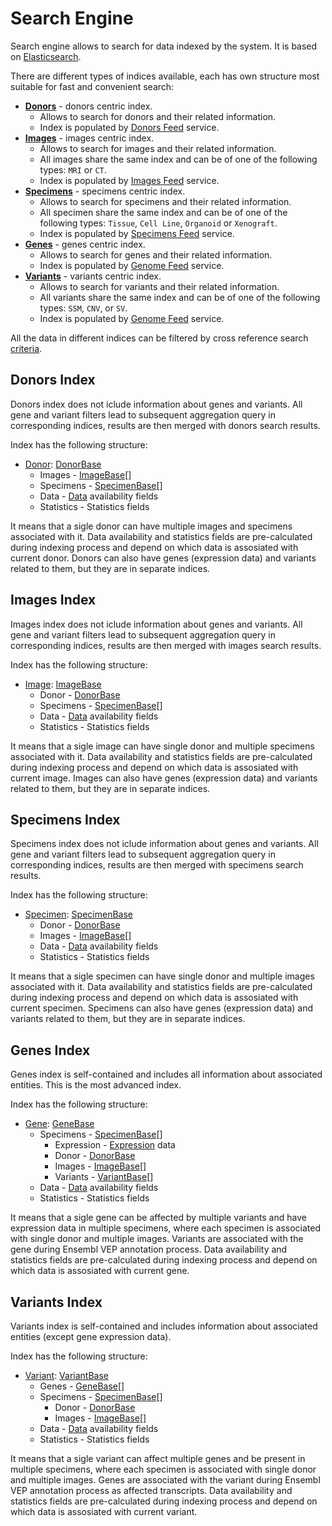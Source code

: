 # Search Engine
Search engine allows to search for data indexed by the system. It is based on [Elasticsearch](https://www.elastic.co/).

There are different types of indices available, each has own structure most suitable for fast and convenient search:
- [**Donors**](#donors-index) - donors centric index.
    - Allows to search for donors and their related information.
    - Index is populated by [Donors Feed](https://github.com/dkfz-unite/unite-donors-feed) service.
- [**Images**](#images-index) - images centric index.
    - Allows to search for images and their related information.
    - All images share the same index and can be of one of the following types: `MRI` or `CT`.
    - Index is populated by [Images Feed](https://github.com/dkfz-unite/unite-images-feed) service.
- [**Specimens**](#specimens-index) - specimens centric index.
    - Allows to search for specimens and their related information.
    - All specimen share the same index and can be of one of the following types: `Tissue`, `Cell Line`, `Organoid` or `Xenograft`.
    - Index is populated by [Specimens Feed](https://github.com/dkfz-unite/unite-specimens-feed) service.
- [**Genes**](#genes-index) - genes centric index.
    - Allows to search for genes and their related information.
    - Index is populated by [Genome Feed](https://github.com/dkfz-unite/unite-genome-feed) service.
- [**Variants**](#variants-index) - variants centric index.
    - Allows to search for variants and their related information.
    - All variants share the same index and can be of one of the following types: `SSM`, `CNV`, or `SV`.
    - Index is populated by [Genome Feed](https://github.com/dkfz-unite/unite-genome-feed) service.

All the data in different indices can be filtered by cross reference search [criteria](./search-criteria.md).


## Donors Index
Donors index does not iclude information about genes and variants. All gene and variant filters lead to subsequent aggregation query in corresponding indices, results are then merged with donors search results.

Index has the following structure:
- [Donor](../Unite.Indices/Entities/Donors/DonorIndex.cs): [DonorBase](../Unite.Indices/Entities/Basic/Donors/DonorIndex.cs)
    - Images - [ImageBase](../Unite.Indices/Entities/Basic/Images/ImageIndex.cs)[]
    - Specimens - [SpecimenBase](../Unite.Indices/Entities/Basic/Specimens/SpecimenIndex.cs)[]
    - Data - [Data](../Unite.Indices/Entities/DataIndex.cs) availability fields
    - Statistics - Statistics fields

It means that a sigle donor can have multiple images and specimens associated with it. Data availability and statistics fields are pre-calculated during indexing process and depend on which data is assosiated with current donor. Donors can also have genes (expression data) and variants related to them, but they are in separate indices.


## Images Index
Images index does not iclude information about genes and variants. All gene and variant filters lead to subsequent aggregation query in corresponding indices, results are then merged with images search results.

Index has the following structure:
- [Image](../Unite.Indices/Entities/Images/ImageIndex.cs): [ImageBase](../Unite.Indices/Entities/Basic/Images/ImageIndex.cs)
    - Donor - [DonorBase](../Unite.Indices/Entities/Basic/Donors/DonorIndex.cs)
    - Specimens - [SpecimenBase](../Unite.Indices/Entities/Basic/Specimens/SpecimenIndex.cs)[]
    - Data - [Data](../Unite.Indices/Entities/DataIndex.cs) availability fields
    - Statistics - Statistics fields

It means that a sigle image can have single donor and multiple specimens associated with it. Data availability and statistics fields are pre-calculated during indexing process and depend on which data is assosiated with current image. Images can also have genes (expression data) and variants related to them, but they are in separate indices.

## Specimens Index
Specimens index does not iclude information about genes and variants. All gene and variant filters lead to subsequent aggregation query in corresponding indices, results are then merged with specimens search results.

Index has the following structure:
- [Specimen](../Unite.Indices/Entities/Specimens/SpecimenIndex.cs): [SpecimenBase](../Unite.Indices/Entities/Basic/Specimens/SpecimenIndex.cs)
    - Donor - [DonorBase](../Unite.Indices/Entities/Basic/Donors/DonorIndex.cs)
    - Images - [ImageBase](../Unite.Indices/Entities/Basic/Images/ImageIndex.cs)[]
    - Data - [Data](../Unite.Indices/Entities/DataIndex.cs) availability fields
    - Statistics - Statistics fields

It means that a sigle specimen can have single donor and multiple images associated with it. Data availability and statistics fields are pre-calculated during indexing process and depend on which data is assosiated with current specimen. Specimens can also have genes (expression data) and variants related to them, but they are in separate indices.

## Genes Index
Genes index is self-contained and includes all information about associated entities. This is the most advanced index.

Index has the following structure:
- [Gene](../Unite.Indices/Entities/Genes/GeneIndex.cs): [GeneBase](../Unite.Indices/Entities/Basic/Genome/GeneIndex.cs)
    - Specimens - [SpecimenBase](../Unite.Indices/Entities/Basic/Specimens/SpecimenIndex.cs)[]
        - Expression - [Expression](../Unite.Indices/Entities/Genes/BulkExpressionIndex.cs) data
        - Donor - [DonorBase](../Unite.Indices/Entities/Basic/Donors/DonorIndex.cs)
        - Images - [ImageBase](../Unite.Indices/Entities/Basic/Images/ImageIndex.cs)[]
        - Variants - [VariantBase](../Unite.Indices/Entities/Basic/Genome/Variants/VariantIndex.cs)[]
    - Data - [Data](../Unite.Indices/Entities/DataIndex.cs) availability fields
    - Statistics - Statistics fields

It means that a sigle gene can be affected by multiple variants and have expression data in multiple specimens, where each specimen is associated with single donor and multiple images. Variants are associated with the gene during Ensembl VEP annotation process. Data availability and statistics fields are pre-calculated during indexing process and depend on which data is assosiated with current gene.

## Variants Index
Variants index is self-contained and includes information about associated entities (except gene expression data).

Index has the following structure:
- [Variant](../Unite.Indices/Entities/Variants/VariantIndex.cs): [VariantBase](../Unite.Indices/Entities/Basic/Genome/Variants/VariantIndex.cs)
    - Genes - [GeneBase](../Unite.Indices/Entities/Basic/Genome/GeneIndex.cs)[]
    - Specimens - [SpecimenBase](../Unite.Indices/Entities/Basic/Specimens/SpecimenIndex.cs)[]
        - Donor - [DonorBase](../Unite.Indices/Entities/Basic/Donors/DonorIndex.cs)
        - Images - [ImageBase](../Unite.Indices/Entities/Basic/Images/ImageIndex.cs)[]
    - Data - [Data](../Unite.Indices/Entities/DataIndex.cs) availability fields
    - Statistics - Statistics fields

It means that a sigle variant can affect multiple genes and be present in multiple specimens, where each specimen is associated with single donor and multiple images. Genes are associated with the variant during Ensembl VEP annotation process as affected transcripts. Data availability and statistics fields are pre-calculated during indexing process and depend on which data is assosiated with current variant. 
